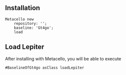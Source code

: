 
## Installation

```st
Metacello new
	repository: '';
	baseline: 'Gt4go';
	load
```

## Load Lepiter

After installing with Metacello, you will be able to execute

```
#BaselineOfGt4go asClass loadLepiter
```
